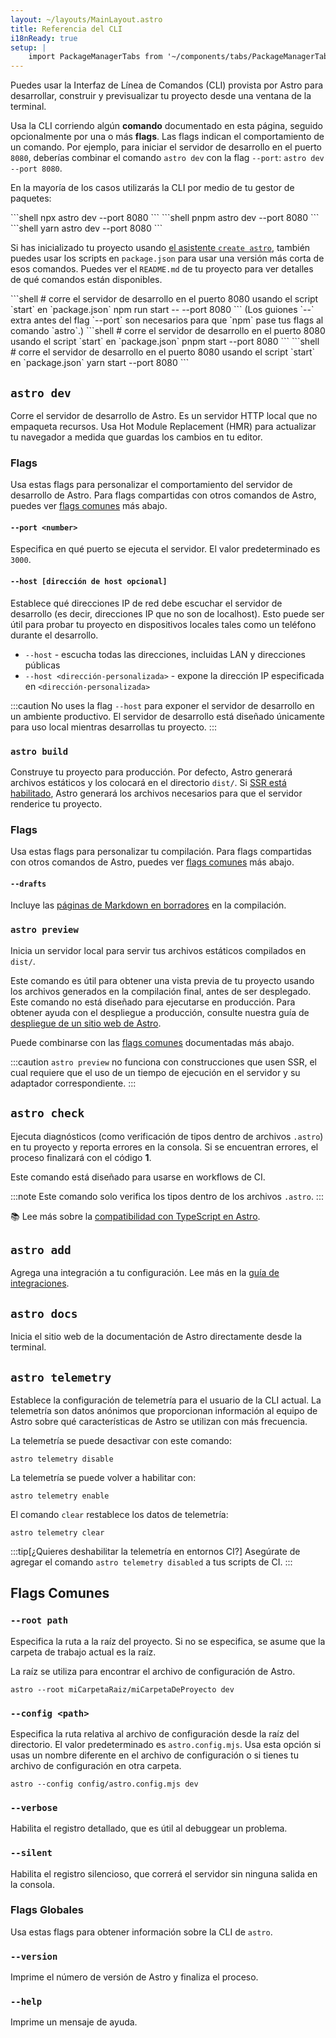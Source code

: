 ```yaml
---
layout: ~/layouts/MainLayout.astro
title: Referencia del CLI
i18nReady: true
setup: |
    import PackageManagerTabs from '~/components/tabs/PackageManagerTabs.astro'
---
```


Puedes usar la Interfaz de Línea de Comandos (CLI) provista por Astro para desarrollar, construir y previsualizar tu proyecto desde una ventana de la terminal.

Usa la CLI corriendo algún **comando** documentado en esta página, seguido opcionalmente por una o más **flags**. Las flags indican el comportamiento de un comando. Por ejemplo, para iniciar el servidor de desarrollo en el puerto `8080`, deberías combinar el comando `astro dev` con la flag `--port`: `astro dev --port 8080`.

En la mayoría de los casos utilizarás la CLI por medio de tu gestor de paquetes:

<PackageManagerTabs>
  <Fragment slot="npm">
  ```shell
  npx astro dev --port 8080
  ```
  </Fragment>
  <Fragment slot="pnpm">
  ```shell
  pnpm astro dev --port 8080
  ```
  </Fragment>
  <Fragment slot="yarn">
  ```shell
  yarn astro dev --port 8080
  ```
  </Fragment>
</PackageManagerTabs>

Si has inicializado tu proyecto usando [el asistente `create astro`](/es/install/auto/#1-ejecuta-el-asistente-de-configuración), también puedes usar los scripts en `package.json` para usar una versión más corta de esos comandos. Puedes ver el `README.md` de tu proyecto para ver detalles de qué comandos están disponibles.

<PackageManagerTabs>
  <Fragment slot="npm">
  ```shell
  # corre el servidor de desarrollo en el puerto 8080 usando el script `start` en `package.json`
  npm run start -- --port 8080
  ```
  (Los guiones `--` extra antes del flag `--port` son necesarios para que `npm` pase tus flags al comando `astro`.)
  </Fragment>
  <Fragment slot="pnpm">
  ```shell
  # corre el servidor de desarrollo en el puerto 8080 usando el script `start` en `package.json`
  pnpm start --port 8080
  ```
  </Fragment>
  <Fragment slot="yarn">
  ```shell
  # corre el servidor de desarrollo en el puerto 8080 usando el script `start` en `package.json`
  yarn start --port 8080
  ```
  </Fragment>
</PackageManagerTabs>

## `astro dev`

Corre el servidor de desarrollo de Astro. Es un servidor HTTP local que no empaqueta recursos. Usa Hot Module Replacement (HMR) para actualizar tu navegador a medida que guardas los cambios en tu editor.

### Flags

Usa estas flags para personalizar el comportamiento del servidor de desarrollo de Astro. Para flags compartidas con otros comandos de Astro, puedes ver [flags comunes](#flags-comunes) más abajo.

#### `--port <number>`

Especifica en qué puerto se ejecuta el servidor. El valor predeterminado es `3000`.

#### `--host [dirección de host opcional]`

Establece qué direcciones IP de red debe escuchar el servidor de desarrollo (es decir, direcciones IP que no son de localhost). Esto puede ser útil para probar tu proyecto en dispositivos locales tales como un teléfono durante el desarrollo.

- `--host` - escucha todas las direcciones, incluidas LAN y direcciones públicas
- `--host <dirección-personalizada>` - expone la dirección IP especificada en `<dirección-personalizada>`

:::caution
No uses la flag `--host` para exponer el servidor de desarrollo en un ambiente productivo. El servidor de desarrollo está diseñado únicamente para uso local mientras desarrollas tu proyecto.
:::

### `astro build`

Construye tu proyecto para producción. Por defecto, Astro generará archivos estáticos y los colocará en el directorio `dist/`. Si [SSR está habilitado](/es/guides/server-side-rendering/), Astro generará los archivos necesarios para que el servidor renderice tu proyecto.

### Flags

Usa estas flags para personalizar tu compilación. Para flags compartidas con otros comandos de Astro, puedes ver [flags comunes](#flags-comunes) más abajo.

#### `--drafts`

Incluye las [páginas de Markdown en borradores](/es/guides/markdown-content/#borradores-en-markdown) en la compilación.

### `astro preview`

Inicia un servidor local para servir tus archivos estáticos compilados en `dist/`.

Este comando es útil para obtener una vista previa de tu proyecto usando los archivos generados en la compilación final, antes de ser desplegado. Este comando no está diseñado para ejecutarse en producción. Para obtener ayuda con el despliegue a producción, consulte nuestra guía de [despliegue de un sitio web de Astro](/es/guides/deploy/).

Puede combinarse con las [flags comunes](#flags-comunes) documentadas más abajo.

:::caution
`astro preview` no funciona con construcciones que usen SSR, el cual requiere que el uso  de un tiempo de ejecución en el servidor y su adaptador correspondiente.
:::

## `astro check`

Ejecuta diagnósticos (como verificación de tipos dentro de archivos `.astro`) en tu proyecto y reporta errores en la consola. Si se encuentran errores, el proceso finalizará con el código **1**.

Este comando está diseñado para usarse en workflows de CI.

:::note
Este comando solo verifica los tipos dentro de los archivos `.astro`.
:::

📚 Lee más sobre la [compatibilidad con TypeScript en Astro](/es/guides/typescript/).

## `astro add`

Agrega una integración a tu configuración. Lee más en la [guía de integraciones](/es/guides/integrations-guide/#configuración-de-integración-automática).

## `astro docs`

Inicia el sitio web de la documentación de Astro directamente desde la terminal.

## `astro telemetry`

Establece la configuración de telemetría para el usuario de la CLI actual. La telemetría son datos anónimos que proporcionan información al equipo de Astro sobre qué características de Astro se utilizan con más frecuencia.

La telemetría se puede desactivar con este comando:

```shell
astro telemetry disable
```

La telemetría se puede volver a habilitar con:

```shell
astro telemetry enable
```

El comando `clear` restablece los datos de telemetría:

```shell
astro telemetry clear
```

:::tip[¿Quieres deshabilitar la telemetría en entornos CI?]
Asegúrate de agregar el comando `astro telemetry disabled` a tus scripts de CI.
:::

## Flags Comunes

### `--root path`

Especifica la ruta a la raíz del proyecto. Si no se especifica, se asume que la carpeta de trabajo actual es la raíz.

La raíz se utiliza para encontrar el archivo de configuración de Astro.

```shell
astro --root miCarpetaRaiz/miCarpetaDeProyecto dev
```

### `--config <path>`

Especifica la ruta relativa al archivo de configuración desde la raíz del directorio. El valor predeterminado es `astro.config.mjs`. Usa esta opción si usas un nombre diferente en el archivo de configuración o si tienes tu archivo de configuración en otra carpeta.

```shell
astro --config config/astro.config.mjs dev
```

### `--verbose`

Habilita el registro detallado, que es útil al debuggear un problema.

### `--silent`

Habilita el registro silencioso, que correrá el servidor sin ninguna salida en la consola.

### Flags Globales

Usa estas flags para obtener información sobre la CLI de `astro`.

### `--version`

Imprime el número de versión de Astro y finaliza el proceso.

### `--help`

Imprime un mensaje de ayuda.
